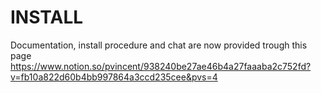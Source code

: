 
# INSTALL
Documentation, install procedure and chat are now provided trough this page 
https://www.notion.so/pvincent/938240be27ae46b4a27faaaba2c752fd?v=fb10a822d60b4bb997864a3ccd235cee&pvs=4

